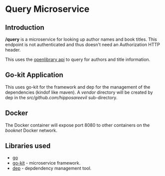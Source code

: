 # Query Microservice

## Introduction

**/query** is a microservice for looking up author names and book titles. This endpoint is  not authenticated and thus doesn't need an Authorization HTTP header.

This uses the [openlibrary api](https://openlibrary.org/developers/api) to query for authors and title information.


## Go-kit Application
This uses go-kit for the framework and dep for the management of the dependencies (kindof like maven). A *vendor* directory will be created by dep in the *src/github.com/hipposareevil* sub-directory.

## Docker 
The Docker container will expose port 8080 to other containers on the *booknet* Docker network.

## Libraries used

* [go](https://golang.org/)
* [go-kit](https://github.com/go-kit/kit) - microservice framework.
* [dep](https://github.com/golang/dep) - depdendency management tool.


